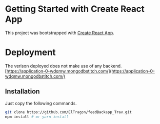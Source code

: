 # Getting Started with Create React App

This project was bootstrapped with [Create React App](https://github.com/facebook/create-react-app).


# Deployment
The verison deployed does not make use of any backend.
[https://application-0-wdqmw.mongodbstitch.com/](https://application-0-wdqmw.mongodbstitch.com/)

## Installation
Just copy the following commands.

```bash
git clone https://github.com/ElTragon/feedBackapp_Trav.git
npm install # or yarn install
```